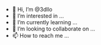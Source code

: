 - 👋 Hi, I’m @3dllo
- 👀 I’m interested in ...
- 🌱 I’m currently learning ...
- 💞️ I’m looking to collaborate on ...
- 📫 How to reach me ...

<!---
3dllo/3dllo is a ✨ special ✨ repository because its `README.md` (this file) appears on your GitHub profile.
You can click the Preview link to take a look at your changes.
--->
